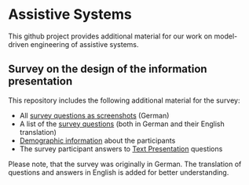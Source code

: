 # Assistive Systems

This github project provides additional material for our work on model-driven engineering of assistive systems. 

## Survey on the design of the information presentation

This repository includes the following additional material for the survey:
* All [survey questions as screenshots](https://github.com/judithmichael/AssistiveSystems/blob/main/surveyInformationPresentation/survey.md) (German)
* A list of the [survey questions](https://github.com/judithmichael/AssistiveSystems/blob/main/surveyInformationPresentation/questions.md) (both in German and their English translation)
* [Demographic information](https://github.com/judithmichael/AssistiveSystems/blob/main/surveyInformationPresentation/Demographics.md) about the participants
* The survey participant answers to [Text Presentation](https://github.com/judithmichael/AssistiveSystems/blob/main/surveyInformationPresentation/TextPresentationAnswers.md) questions

Please note, that the survey was originally in German. The translation of questions and answers in English is added for better understanding.
